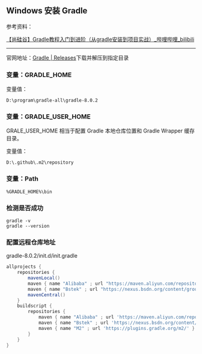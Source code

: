 ## Windows 安装 Gradle

参考资料：

[【尚硅谷】Gradle教程入门到进阶（从gradle安装到项目实战）_哔哩哔哩_bilibili](https://www.bilibili.com/video/BV1yT41137Y7/?spm_id_from=333.999.0.0&vd_source=9bfc54d2ed901f1eab04708cc346c2f5)

---

官网地址：[Gradle | Releases](https://gradle.org/releases/)下载并解压到指定目录

### 变量：GRADLE_HOME

变量值：

```shell
D:\program\gradle-all\gradle-8.0.2
```

### 变量：GRADLE_USER_HOME

GRALE_USER_HOME 相当于配置 Gradle 本地仓库位置和 Gradle Wrapper 缓存目录。

变量值：

```shell
D:\.github\.m2\repository
```

### 变量：Path

```shell
%GRADLE_HOME%\bin
```

### 检测是否成功

```shell
gradle -v
gradle --version
```

### 配置远程仓库地址

gradle-8.0.2/init.d/init.gradle

```gradle
allprojects {
    repositories {
        mavenLocal()
        maven { name "Alibaba" ; url "https://maven.aliyun.com/repository/public" }
        maven { name "Bstek" ; url "https://nexus.bsdn.org/content/groups/public/" }
        mavenCentral()
    }
    buildscript {
        repositories {
            maven { name "Alibaba" ; url 'https://maven.aliyun.com/repository/public' }
            maven { name "Bstek" ; url 'https://nexus.bsdn.org/content/groups/public/' }
            maven { name "M2" ; url 'https://plugins.gradle.org/m2/' }
        }
    }
}
```

‍
